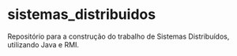# sistemas_distribuidos
Repositório para a construção do trabalho de Sistemas Distribuídos, utilizando Java e RMI.
